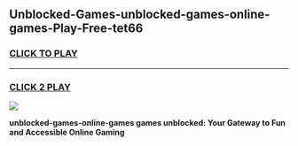 
## Unblocked-Games-unblocked-games-online-games-Play-Free-tet66
<h3>
<a href="https://premium76.site?title=unblocked-games-online-games&ref=17A">CLICK TO PLAY</a></h3>
<hr>

<h3>
<a href="https://premium76.site?title=unblocked-games-online-games&ref=17A">CLICK 2 PLAY</a>
  
</h3>

<a href="https://premium76.site?title=unblocked-games-online-games&ref=17A"><img src="https://clearcache.store/games.png"></a>


**unblocked-games-online-games games unblocked: Your Gateway to Fun and Accessible Online Gaming**
